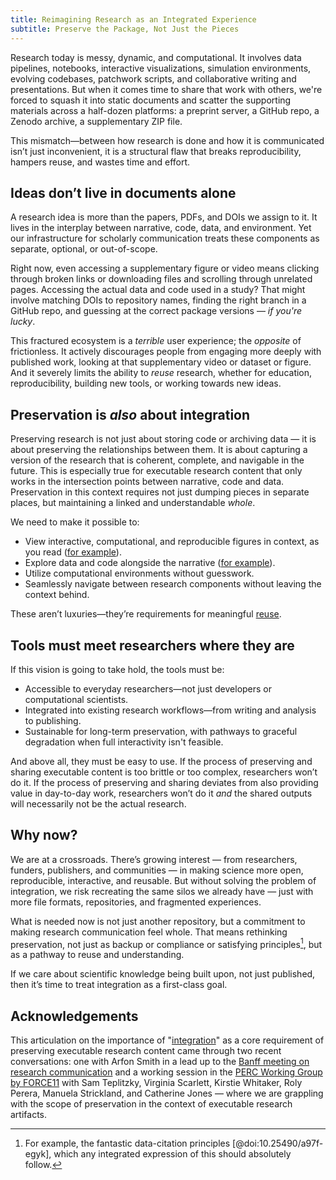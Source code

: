 ```yaml
---
title: Reimagining Research as an Integrated Experience
subtitle: Preserve the Package, Not Just the Pieces
---
```


Research today is messy, dynamic, and computational. It involves data pipelines, notebooks, interactive visualizations, simulation environments, evolving codebases, patchwork scripts, and collaborative writing and presentations. But when it comes time to share that work with others, we're forced to squash it into static documents and scatter the supporting materials across a half-dozen platforms: a preprint server, a GitHub repo, a Zenodo archive, a supplementary ZIP file.

This mismatch—between how research is done and how it is communicated isn’t just inconvenient, it is a structural flaw that breaks reproducibility, hampers reuse, and wastes time and effort.

## Ideas don’t live in documents alone

A research idea is more than the papers, PDFs, and DOIs we assign to it. It lives in the interplay between narrative, code, data, and environment. Yet our infrastructure for scholarly communication treats these components as separate, optional, or out-of-scope.

Right now, even accessing a supplementary figure or video means clicking through broken links or downloading files and scrolling through unrelated pages. Accessing the actual data and code used in a study? That might involve matching DOIs to repository names, finding the right branch in a GitHub repo, and guessing at the correct package versions — _if you're lucky_.

This fractured ecosystem is a _terrible_ user experience; the _opposite_ of frictionless. It actively discourages people from engaging more deeply with published work, looking at that supplementary video or dataset or figure. And it severely limits the ability to _reuse_ research, whether for education, reproducibility, building new tools, or working towards new ideas.

## Preservation is _also_ about integration

Preserving research is not just about storing code or archiving data — it is about preserving the relationships between them. It is about capturing a version of the research that is coherent, complete, and navigable in the future. This is especially true for executable research content that only works in the intersection points between narrative, code and data. Preservation in this context requires not just dumping pieces in separate places, but maintaining a linked and understandable _whole_.

We need to make it possible to:

- View interactive, computational, and reproducible figures in context, as you read ([for example](xref:scipy2024#eg-interactivity)).
- Explore data and code alongside the narrative ([for example](xref:idr#fig-4495402)).
- Utilize computational environments without guesswork.
- Seamlessly navigate between research components without leaving the context behind.

These aren’t luxuries—they’re requirements for meaningful [reuse](xref:cs#term-reusable).

## Tools must meet researchers where they are

If this vision is going to take hold, the tools must be:

- Accessible to everyday researchers—not just developers or computational scientists.
- Integrated into existing research workflows—from writing and analysis to publishing.
- Sustainable for long-term preservation, with pathways to graceful degradation when full interactivity isn't feasible.

And above all, they must be easy to use. If the process of preserving and sharing executable content is too brittle or too complex, researchers won’t do it. If the process of preserving and sharing deviates from also providing value in day-to-day work, researchers won’t do it _and_ the shared outputs will necessarily not be the actual research.

## Why now?

We are at a crossroads. There’s growing interest — from researchers, funders, publishers, and communities — in making science more open, reproducible, interactive, and reusable. But without solving the problem of integration, we risk recreating the same silos we already have — just with more file formats, repositories, and fragmented experiences.

What is needed now is not just another repository, but a commitment to making research communication feel whole. That means rethinking preservation, not just as backup or compliance or satisfying principles[^data-citation], but as a pathway to reuse and understanding.

If we care about scientific knowledge being built upon, not just published, then it’s time to treat integration as a first-class goal.

[^data-citation]: For example, the fantastic data-citation principles [@doi:10.25490/a97f-egyk], which any integrated expression of this should absolutely follow.

## Acknowledgements

This articulation on the importance of "[integration](xref:cs#term-integrated)" as a core requirement of preserving executable research content came through two recent conversations: one with Arfon Smith in a lead up to the [Banff meeting on research communication](https://articles.continuousfoundation.org/articles/banff-meeting-future-of-research-communication) and a working session in the [PERC Working Group by FORCE11](https://force11.org/group/preserving-executable-research-content-challenges-frameworks-and-best-practices/) with Sam Teplitzky, Virginia Scarlett, Kirstie Whitaker, Roly Perera, Manuela Strickland, and Catherine Jones — where we are grappling with the scope of preservation in the context of executable research artifacts.
